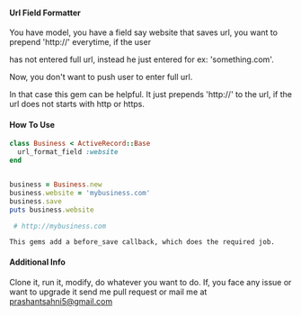 #### Url Field  Formatter

You have model, you have a field say website that saves url, you want to prepend 'http://' everytime, if the user 

has not entered full url, instead he just entered for ex: 'something.com'.

Now, you don't want to push user to enter full url.

In that case this gem can be helpful. It just prepends 'http://' to the url, if the url does not starts with http or https.


#### How To Use

```ruby
class Business < ActiveRecord::Base
  url_format_field :website  
end


business = Business.new
business.website = 'mybusiness.com'
business.save
puts business.website

 # http://mybusiness.com

```

```
This gems add a before_save callback, which does the required job.
```

#### Additional Info

Clone it, run it, modify, do whatever you want to do. If, you face any issue or want to upgrade it
send me pull request or mail me at prashantsahni5@gmail.com

